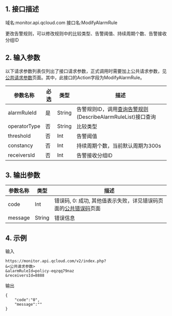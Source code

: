 ## 1. 接口描述
域名:monitor.api.qcloud.com
接口名:ModifyAlarmRule

更改告警规则，可以修改规则中的比较类型、告警阈值、持续周期个数、告警接收分组ID

## 2. 输入参数
以下请求参数列表仅列出了接口请求参数，正式调用时需要加上公共请求参数，见<a href="/doc/api/255/公共请求参数" title="公共请求参数">公共请求参数</a>页面。其中，此接口的Action字段为ModifyAlarmRule。

| 参数名称 | 必选  | 类型 | 描述 |
|---------|---------|---------|---------|
| alarmRuleId | 是 | String | 告警规则ID，调用<a href="/doc/api/255/查询告警规则" title="查询告警规则">查询告警规则</a>(DescribeAlarmRuleList)接口查询|
| operatorType | 否 | String | 比较类型|
| threshold | 否 | Int | 告警阈值| 
| constancy | 否 | Int | 持续周期个数，当前默认周期为300s|
| receiversId | 否 | Int | 告警接收分组ID|


## 3. 输出参数
| 参数名称 | 类型 | 描述 |
|---------|---------|---------|
| code | Int | 错误码, 0: 成功, 其他值表示失败，详见错误码页面的<a href="/doc/api/255/错误码" title="错误码">公共错误码</a>页面|
| message | String | 错误信息|


## 4. 示例
输入
```
https://monitor.api.qcloud.com/v2/index.php?
&<公共请求参数>
&alarmRuleId=policy-eqzqq79naz
&receiversId=8888

```
输出
```
{
    "code":"0",
    "message":""
}
```

